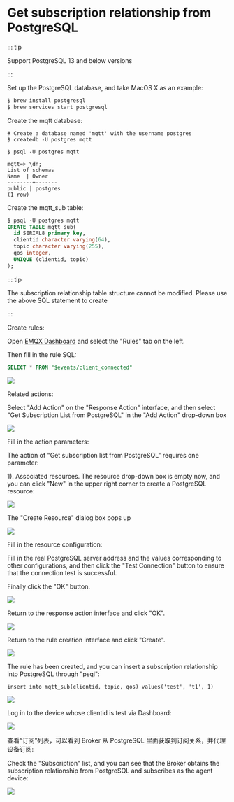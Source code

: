 # Get subscription relationship from PostgreSQL 

::: tip

Support PostgreSQL 13 and below versions

:::

Set up the PostgreSQL database, and take MacOS X as an example:
```bash
$ brew install postgresql
$ brew services start postgresql
```

Create the mqtt database:

```
# Create a database named 'mqtt' with the username postgres
$ createdb -U postgres mqtt

$ psql -U postgres mqtt

mqtt=> \dn;
List of schemas
Name  | Owner
--------+-------
public | postgres
(1 row)
```

Create the mqtt_sub table:

```sql
$ psql -U postgres mqtt
CREATE TABLE mqtt_sub(
  id SERIAL8 primary key,
  clientid character varying(64),
  topic character varying(255),
  qos integer,
  UNIQUE (clientid, topic)
);
```

::: tip

The subscription relationship table structure cannot be modified. Please use the above SQL statement to create

:::

Create rules:

Open [EMQX Dashboard](http://127.0.0.1:18083/#/rules) and select the "Rules" tab on the left.

Then fill in the rule SQL:

```sql
SELECT * FROM "$events/client_connected"
```

![](./assets/rule-engine/pg_sub_01.png)

Related actions:

Select "Add Action" on the "Response Action" interface, and then select "Get Subscription List from PostgreSQL" in the "Add Action" drop-down box

![](./assets/rule-engine/pg_sub_02.png)

Fill in the action parameters:

The action of "Get subscription list from PostgreSQL" requires one parameter:

1). Associated resources. The resource drop-down box is empty now, and you can click "New" in the upper right corner to create a PostgreSQL resource:

![](./assets/rule-engine/pg_sub_03.png)

The "Create Resource" dialog box pops up

![](./assets/rule-engine/pg_sub_04.png)

Fill in the resource configuration:

Fill in the real PostgreSQL server address and the values corresponding to other configurations, and then click the "Test Connection" button to ensure that the connection test is successful.

Finally click the "OK" button.

![](./assets/rule-engine/pg_sub_05.png)

Return to the response action interface and click "OK".

![](./assets/rule-engine/pg_sub_06.png)

Return to the rule creation interface and click "Create".

![](./assets/rule-engine/pg_sub_07.png)

The rule has been created, and you can insert a subscription relationship into PostgreSQL through "psql":

```
insert into mqtt_sub(clientid, topic, qos) values('test', 't1', 1)
```

![](./assets/rule-engine/pg_sub_08.png)

Log in to the device whose clientid is test via Dashboard:

![](./assets/rule-engine/pg_sub_09.png)

查看“订阅”列表，可以看到 Broker 从 PostgreSQL 里面获取到订阅关系，并代理设备订阅:

Check the "Subscription" list, and you can see that the Broker obtains the subscription relationship from PostgreSQL and subscribes as the agent device:

![](./assets/rule-engine/pg_sub_10.png)
